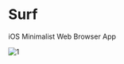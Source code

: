Surf
====

iOS Minimalist Web Browser App

![1](https://raw.githubusercontent.com/sapanbhuta/Surf/slide/Screenshots/4.0/iOS%20Simulator%20Screen%20Shot%20Feb%2012,%202015,%206.40.11%20PM.png)
